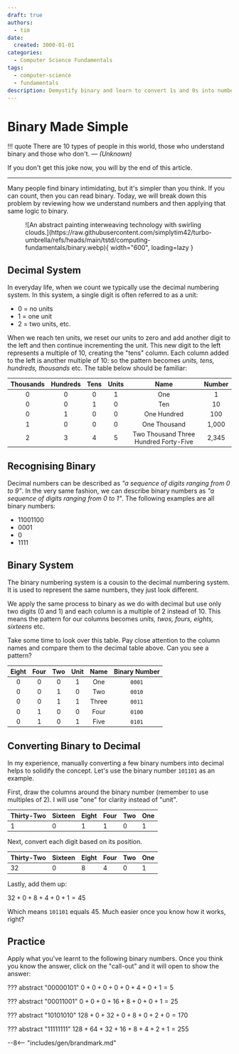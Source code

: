 ```yaml
---
draft: true
authors:
  - tim
date:
  created: 3000-01-01
categories:
  - Computer Science Fundamentals
tags:
  - computer-science
  - fundamentals
description: Demystify binary and learn to convert 1s and 0s into numbers you recognize
---
```


# Binary Made Simple

!!! quote
    There are 10 types of people in this world, those who understand binary and those who don't. — _(Unknown)_

If you don't get this joke now, you will by the end of this article.

<!-- more -->

---

Many people find binary intimidating, but it's simpler than you think. If you can count, then you can read binary. Today, we will break down this problem by reviewing how we understand numbers and then applying that same logic to binary.

<figure markdown="span">
  ![An abstract painting interweaving technology with swirling clouds.](https://raw.githubusercontent.com/simplytim42/turbo-umbrella/refs/heads/main/tstd/computing-fundamentals/binary.webp){ width="600", loading=lazy }
</figure>


## Decimal System
In everyday life, when we count we typically use the decimal numbering system. In this system, a single digit is often referred to as a unit:

- 0 = no units
- 1 = one unit
- 2 = two units, etc. 

When we reach ten units, we reset our units to zero and add another digit to the left and then continue incrementing the unit. This new digit to the left represents a multiple of 10, creating the "tens" column. Each column added to the left is another multiple of 10: so the pattern becomes _units, tens, hundreds, thousands_ etc. The table below should be familiar:

| Thousands | Hundreds | Tens | Units | Name | Number |
|:---------:|:--------:|:----:|:-----:|:----:|:------:|
| 0 | 0 | 0 | 1 | One | 1 |
| 0 | 0 | 1 | 0 | Ten | 10 |
| 0 | 1 | 0 | 0 | One Hundred | 100 |
| 1 | 0 | 0 | 0 | One Thousand| 1,000 |
| 2 | 3 | 4 | 5 | Two Thousand Three Hundred Forty-Five | 2,345 |


## Recognising Binary
Decimal numbers can be described as _"a sequence of digits ranging from 0 to 9"_. In the very same fashion, we can describe binary numbers as _"a sequence of digits ranging from 0 to 1"_. The following examples are all binary numbers:

- 11001100
- 0001
- 0
- 1111


## Binary System
The binary numbering system is a cousin to the decimal numbering system. It is used to represent the same numbers, they just look different.

We apply the same process to binary as we do with decimal but use only two digits (0 and 1) and each column is a multiple of 2 instead of 10. This means the pattern for our columns becomes _units, twos, fours, eights, sixteens_ etc.

Take some time to look over this table. Pay close attention to the column names and compare them to the decimal table above. Can you see a pattern?

| Eight | Four | Two | Unit | Name | Binary Number |
|:-----:|:----:|:---:|:----:|:----:|:-------------:|
| 0 | 0 | 0 | 1 | One | `0001` |
| 0 | 0 | 1 | 0 | Two | `0010` |
| 0 | 0 | 1 | 1 | Three | `0011` |
| 0 | 1 | 0 | 0 | Four | `0100` |
| 0 | 1 | 0 | 1 | Five | `0101` |


## Converting Binary to Decimal
In my experience, manually converting a few binary numbers into decimal helps to solidify the concept. Let's use the binary number `101101` as an example.

First, draw the columns around the binary number (remember to use multiples of 2). I will use "one" for clarity instead of "unit".

| Thirty-Two | Sixteen | Eight | Four | Two | One |
|-|-|-|-|-|-|
| 1 | 0 | 1 | 1 | 0 | 1 |

Next, convert each digit based on its position.

| Thirty-Two | Sixteen | Eight | Four | Two | One |
|-|-|-|-|-|-|
| 32 | 0 | 8 | 4 | 0 | 1 |

Lastly, add them up:

$32 + 0 + 8 + 4 + 0 + 1 = 45$

Which means `101101` equals 45. Much easier once you know how it works, right?

## Practice
Apply what you've learnt to the following binary numbers. Once you think you know the answer, click on the "call-out" and it will open to show the answer:

??? abstract "00000101"
    $0+0+0+0+0+4+0+1=5$

??? abstract "00011001"
    $0+0+0+16+8+0+0+1=25$

??? abstract "10101010"
    $128+0+32+0+8+0+2+0=170$

??? abstract "11111111"
    $128+64+32+16+8+4+2+1=255$

--8<-- "includes/gen/brandmark.md"
